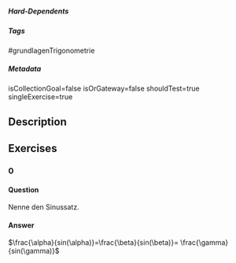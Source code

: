 ##### Hard-Dependents
##### Tags
#grundlagenTrigonometrie
##### Metadata
isCollectionGoal=false
isOrGateway=false
shouldTest=true
singleExercise=true
## Description
 
## Exercises
### 0
#### Question
Nenne den Sinussatz.
#### Answer
$\frac{\alpha}{sin(\alpha)}=\frac{\beta}{sin(\beta)}= \frac{\gamma}{sin(\gamma)}$
